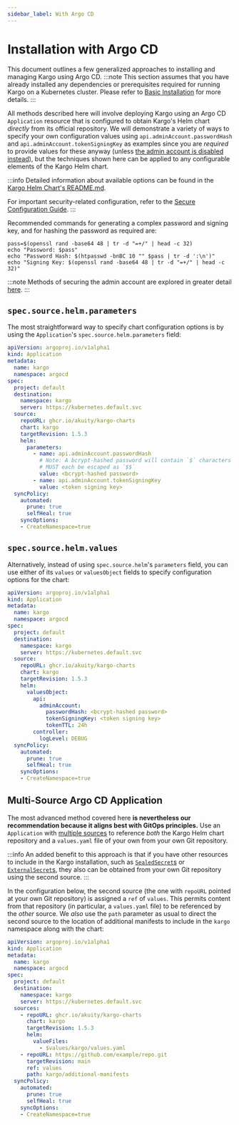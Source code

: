 ```yaml
---
sidebar_label: With Argo CD
---
```


# Installation with Argo CD

This document outlines a few generalized approaches to installing and managing
Kargo using Argo CD.
:::note
This section assumes that you have already installed any dependencies or
prerequisites required for running Kargo on a Kubernetes cluster. Please refer
to [Basic Installation](../../operator-guide/basic-installation#prerequisites)
for more details.
:::

All methods described here will involve deploying Kargo using an Argo CD
`Application` resource that is configured to obtain Kargo's Helm chart
_directly_ from its official repository. We will demonstrate a variety of ways
to specify your own configuration values using `api.adminAccount.passwordHash`
and `api.adminAccount.tokenSigningKey` as examples since you are _required_ to
provide values for these anyway (unless
[the admin account is disabled instead](../40-security/10-secure-configuration.md#disabling-the-admin-account)),
but the techniques shown here can be applied to any configurable elements of
the Kargo Helm chart.

:::info
Detailed information about available options can be found in the
[Kargo Helm Chart's README.md](https://github.com/akuity/kargo/tree/main/charts/kargo).

For important security-related configuration, refer to the
[Secure Configuration Guide](../40-security/10-secure-configuration.md).
:::

Recommended commands for generating a complex password and signing key, and for
hashing the password as required are:

```console
pass=$(openssl rand -base64 48 | tr -d "=+/" | head -c 32)
echo "Password: $pass"
echo "Password Hash: $(htpasswd -bnBC 10 "" $pass | tr -d ':\n')"
echo "Signing Key: $(openssl rand -base64 48 | tr -d "=+/" | head -c 32)"
```

:::note
Methods of securing the admin account are explored in greater detail
[here](../40-security/10-secure-configuration.md#securing-the-admin-account).
:::

## `spec.source.helm.parameters`

The most straightforward way to specify chart configuration options is by using the
`Application`'s `spec.source.helm.parameters` field:

```yaml
apiVersion: argoproj.io/v1alpha1
kind: Application
metadata:
  name: kargo
  namespace: argocd
spec:
  project: default
  destination:
    namespace: kargo
    server: https://kubernetes.default.svc
  source:
    repoURL: ghcr.io/akuity/kargo-charts
    chart: kargo
    targetRevision: 1.5.3
    helm:
      parameters:
        - name: api.adminAccount.passwordHash
          # Note: A bcrypt-hashed password will contain `$` characters that
          # MUST each be escaped as `$$`
          value: <bcrypt-hashed password>
        - name: api.adminAccount.tokenSigningKey
          value: <token signing key>
  syncPolicy:
    automated:
      prune: true
      selfHeal: true
    syncOptions:
    - CreateNamespace=true
```

## `spec.source.helm.values`

Alternatively, instead of using `spec.source.helm`'s `parameters` field, you can
use either of its `values` or `valuesObject` fields to specify configuration
options for the chart:

```yaml
apiVersion: argoproj.io/v1alpha1
kind: Application
metadata:
  name: kargo
  namespace: argocd
spec:
  project: default
  destination:
    namespace: kargo
    server: https://kubernetes.default.svc
  source:
    repoURL: ghcr.io/akuity/kargo-charts
    chart: kargo
    targetRevision: 1.5.3
    helm:
      valuesObject:
        api:
          adminAccount:
            passwordHash: <bcrypt-hashed password>
            tokenSigningKey: <token signing key>
            tokenTTL: 24h
        controller:
          logLevel: DEBUG
  syncPolicy:
    automated:
      prune: true
      selfHeal: true
    syncOptions:
    - CreateNamespace=true
```

## Multi-Source Argo CD Application

The most advanced method covered here __is nevertheless our recommendation
because it aligns best with GitOps principles.__ Use an `Application`
with
[multiple sources](https://argo-cd.readthedocs.io/en/stable/user-guide/multiple_sources)
to reference _both_ the Kargo Helm chart repository and a `values.yaml` file of
your own from your own Git repository.

:::info
An added benefit to this approach is that if you have other resources to
include in the Kargo installation, such as
[`SealedSecret`s](https://github.com/bitnami-labs/sealed-secrets) or
[`ExternalSecret`s](https://external-secrets.io/latest/), they also can
be obtained from your own Git repository using the second source.
:::

In the configuration below, the second source (the one with `repoURL` pointed at
your own Git repository) is assigned a `ref` of `values`. This permits content
from that repository (in particular, a `values.yaml` file) to be referenced by
the _other_ source. We _also_ use the `path` parameter as usual to direct the
second source to the location of additional manifests to include in the `kargo`
namespace along with the chart:

```yaml
apiVersion: argoproj.io/v1alpha1
kind: Application
metadata:
  name: kargo
  namespace: argocd
spec:
  project: default
  destination:
    namespace: kargo
    server: https://kubernetes.default.svc
  sources:
    - repoURL: ghcr.io/akuity/kargo-charts
      chart: kargo
      targetRevision: 1.5.3
      helm:
        valueFiles:
          - $values/kargo/values.yaml
    - repoURL: https://github.com/example/repo.git
      targetRevision: main
      ref: values
      path: kargo/additional-manifests
  syncPolicy:
    automated:
      prune: true
      selfHeal: true
    syncOptions:
    - CreateNamespace=true
```
